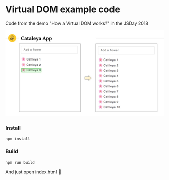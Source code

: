 # Virtual DOM example code

Code from the demo "How a Virtual DOM works?" in the JSDay 2018

![screensot demo](screenshot-demo.jpg "Screenshot Demo")

### Install
```
npm install
```

### Build
```
npm run build
```
And just open index.html 🌸